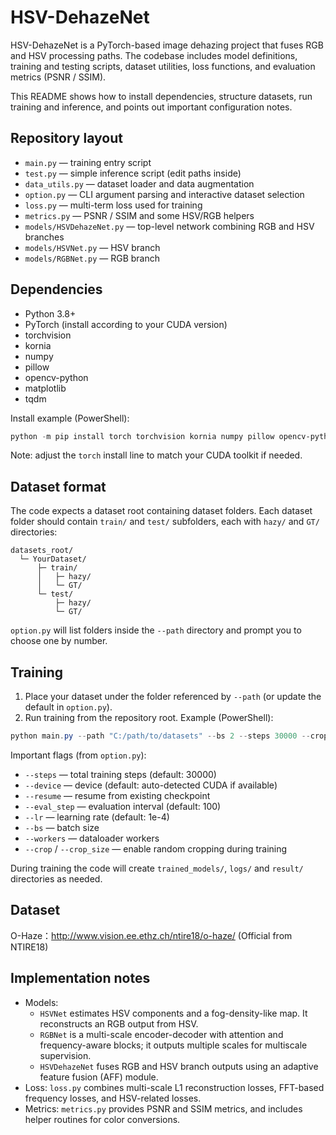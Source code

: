 # HSV-DehazeNet

HSV-DehazeNet is a PyTorch-based image dehazing project that fuses RGB and HSV processing paths. The codebase includes model definitions, training and testing scripts, dataset utilities, loss functions, and evaluation metrics (PSNR / SSIM).

This README shows how to install dependencies, structure datasets, run training and inference, and points out important configuration notes.

## Repository layout

- `main.py` — training entry script
- `test.py` — simple inference script (edit paths inside)
- `data_utils.py` — dataset loader and data augmentation
- `option.py` — CLI argument parsing and interactive dataset selection
- `loss.py` — multi-term loss used for training
- `metrics.py` — PSNR / SSIM and some HSV/RGB helpers
- `models/HSVDehazeNet.py` — top-level network combining RGB and HSV branches
- `models/HSVNet.py` — HSV branch
- `models/RGBNet.py` — RGB branch

## Dependencies

- Python 3.8+
- PyTorch (install according to your CUDA version)
- torchvision
- kornia
- numpy
- pillow
- opencv-python
- matplotlib
- tqdm

Install example (PowerShell):

```powershell
python -m pip install torch torchvision kornia numpy pillow opencv-python matplotlib tqdm
```

Note: adjust the `torch` install line to match your CUDA toolkit if needed.

## Dataset format

The code expects a dataset root containing dataset folders. Each dataset folder should contain `train/` and `test/` subfolders, each with `hazy/` and `GT/` directories:

```
datasets_root/
  └─ YourDataset/
      ├─ train/
      │   ├─ hazy/
      │   └─ GT/
      └─ test/
          ├─ hazy/
          └─ GT/
```

`option.py` will list folders inside the `--path` directory and prompt you to choose one by number.

## Training

1. Place your dataset under the folder referenced by `--path` (or update the default in `option.py`).
2. Run training from the repository root. Example (PowerShell):

```powershell
python main.py --path "C:/path/to/datasets" --bs 2 --steps 30000 --crop
```

Important flags (from `option.py`):

- `--steps` — total training steps (default: 30000)
- `--device` — device (default: auto-detected CUDA if available)
- `--resume` — resume from existing checkpoint
- `--eval_step` — evaluation interval (default: 100)
- `--lr` — learning rate (default: 1e-4)
- `--bs` — batch size
- `--workers` — dataloader workers
- `--crop` / `--crop_size` — enable random cropping during training

During training the code will create `trained_models/`, `logs/` and `result/` directories as needed.

## Dataset
O-Haze：http://www.vision.ee.ethz.ch/ntire18/o-haze/ (Official from NTIRE18)
## Implementation notes

- Models:
  - `HSVNet` estimates HSV components and a fog-density-like map. It reconstructs an RGB output from HSV.
  - `RGBNet` is a multi-scale encoder-decoder with attention and frequency-aware blocks; it outputs multiple scales for multiscale supervision.
  - `HSVDehazeNet` fuses RGB and HSV branch outputs using an adaptive feature fusion (AFF) module.
- Loss: `loss.py` combines multi-scale L1 reconstruction losses, FFT-based frequency losses, and HSV-related losses.
- Metrics: `metrics.py` provides PSNR and SSIM metrics, and includes helper routines for color conversions.
